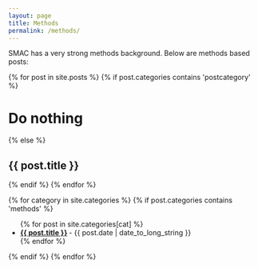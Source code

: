 ```yaml
---
layout: page
title: Methods
permalink: /methods/
---
```


SMAC has a very strong methods background. Below are methods based posts:


{% for post in site.posts %}
  {% if post.categories contains 'postcategory' %}
    <h1>Do nothing</h1>
  {% else %}
    <h2>{{ post.title }}</h2>
  {% endif %}
{% endfor %}

{% for category in site.categories %}
  {% if post.categories contains 'methods' %}
	<ul class="posts-list">
	{% for post in site.categories[cat] %}
		<li>
			<strong>
				<a href="{{ post.url | remove_first: '/' | prepend: site.baseurl }}">{{ post.title }}</a>
			</strong>
			<span class="post-date">- {{ post.date | date_to_long_string }}</span>
		</li>
	{% endfor %}
	</ul>
    {% endif %}
{% endfor %}